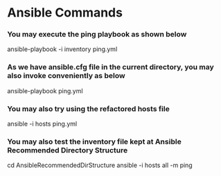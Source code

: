 # Ansible Commands

### You may execute the ping playbook as shown below

ansible-playbook -i inventory ping.yml

### As we have ansible.cfg file in the current directory,  you may also invoke conveniently as below

ansible-playbook ping.yml

### You may also try using the refactored hosts file

ansible -i hosts ping.yml

### You may also test the inventory file kept at Ansible Recommended Directory Structure

cd AnsibleRecommendedDirStructure
ansible -i hosts all -m ping
